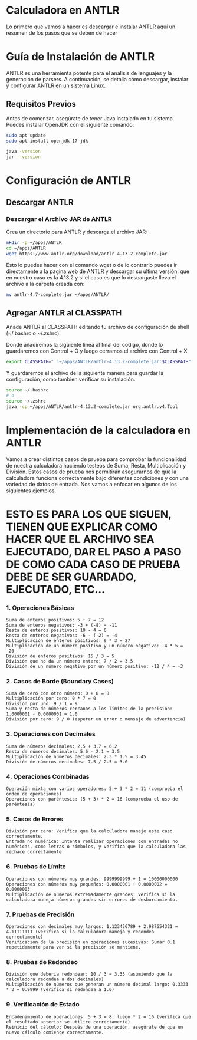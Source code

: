 # Calculadora en ANTLR

Lo primero que vamos a hacer es descargar e instalar ANTLR aquí un resumen de los pasos que se deben de hacer

# Guía de Instalación de ANTLR

ANTLR es una herramienta potente para el análisis de lenguajes y la generación de parsers. A continuación, se detalla cómo descargar, instalar y configurar ANTLR en un sistema Linux.

## Requisitos Previos

Antes de comenzar, asegúrate de tener Java instalado en tu sistema. Puedes instalar OpenJDK con el siguiente comando:

```bash
sudo apt update
sudo apt install openjdk-17-jdk
```

```bash
java -version
jar --version
```

# Configuración de ANTLR

## Descargar ANTLR

### Descargar el Archivo JAR de ANTLR

Crea un directorio para ANTLR y descarga el archivo JAR:

```bash
mkdir -p ~/apps/ANTLR
cd ~/apps/ANTLR
wget https://www.antlr.org/download/antlr-4.13.2-complete.jar
```

Esto lo puedes hacer con el comando wget o de lo contrario puedes ir directamente a la pagina web de ANTLR y descargar su última versión, que en nuestro caso es la 4.13.2 y si el caso es que lo descargaste lleva el archivo a la carpeta creada con:


```bash
mv antlr-4.7-complete.jar ~/apps/ANTLR/
```

## Agregar ANTLR al CLASSPATH

Añade ANTLR al CLASSPATH editando tu archivo de configuración de shell (~/.bashrc o ~/.zshrc):

Donde añadiremos la siguiente linea al final del codigo, donde lo guardaremos con Control + O y luego cerramos el archivo con Control + X

```bash
export CLASSPATH=".:~/apps/ANTLR/antlr-4.13.2-complete.jar:$CLASSPATH"
```
Y guardaremos el archivo de la siguiente manera para guardar la configuración, como tambien verificar su instalación.

```bash
source ~/.bashrc
# o
source ~/.zshrc
java -cp ~/apps/ANTLR/antlr-4.13.2-complete.jar org.antlr.v4.Tool
```

# Implementación de la calculadora en ANTLR

Vamos a crear distintos casos de prueba para comprobar la funcionalidad de nuestra calculadora haciendo testeos de Suma, Resta, Multiplicación y División. Estos casos de prueba nos permitirán asegurarnos de que la calculadora funciona correctamente bajo diferentes condiciones y con una variedad de datos de entrada. Nos vamos a enfocar en algunos de los siguientes ejemplos.

# ESTO ES PARA LOS QUE SIGUEN, TIENEN QUE EXPLICAR COMO HACER QUE EL ARCHIVO SEA EJECUTADO, DAR EL PASO A PASO DE COMO CADA CASO DE PRUEBA DEBE DE SER GUARDADO, EJECUTADO, ETC...


### 1. Operaciones Básicas

    Suma de enteros positivos: 5 + 7 = 12
    Suma de enteros negativos: -3 + (-8) = -11
    Resta de enteros positivos: 10 - 4 = 6
    Resta de enteros negativos: -6 - (-2) = -4
    Multiplicación de enteros positivos: 9 * 3 = 27
    Multiplicación de un número positivo y un número negativo: -4 * 5 = -20
    División de enteros positivos: 15 / 3 = 5
    División que no da un número entero: 7 / 2 = 3.5
    División de un número negativo por un número positivo: -12 / 4 = -3

### 2. Casos de Borde (Boundary Cases)

    Suma de cero con otro número: 0 + 8 = 8
    Multiplicación por cero: 0 * 7 = 0
    División por uno: 9 / 1 = 9
    Suma y resta de números cercanos a los límites de la precisión: 1.0000001 - 0.0000001 = 1.0
    División por cero: 9 / 0 (esperar un error o mensaje de advertencia)

### 3. Operaciones con Decimales

    Suma de números decimales: 2.5 + 3.7 = 6.2
    Resta de números decimales: 5.6 - 2.1 = 3.5
    Multiplicación de números decimales: 2.3 * 1.5 = 3.45
    División de números decimales: 7.5 / 2.5 = 3.0

### 4. Operaciones Combinadas

    Operación mixta con varios operadores: 5 + 3 * 2 = 11 (comprueba el orden de operaciones)
    Operaciones con paréntesis: (5 + 3) * 2 = 16 (comprueba el uso de paréntesis)

### 5. Casos de Errores

    División por cero: Verifica que la calculadora maneje este caso correctamente.
    Entrada no numérica: Intenta realizar operaciones con entradas no numéricas, como letras o símbolos, y verifica que la calculadora las rechace correctamente.

### 6. Pruebas de Límite

    Operaciones con números muy grandes: 9999999999 + 1 = 10000000000
    Operaciones con números muy pequeños: 0.0000001 + 0.0000002 = 0.0000003
    Multiplicación de números extremadamente grandes: Verifica si la calculadora maneja números grandes sin errores de desbordamiento.

### 7. Pruebas de Precisión

    Operaciones con decimales muy largos: 1.123456789 + 2.987654321 = 4.11111111 (verifica si la calculadora maneja y redondea correctamente)
    Verificación de la precisión en operaciones sucesivas: Sumar 0.1 repetidamente para ver si la precisión se mantiene.

### 8. Pruebas de Redondeo

    División que debería redondear: 10 / 3 = 3.33 (asumiendo que la calculadora redondea a dos decimales)
    Multiplicación de números que generan un número decimal largo: 0.3333 * 3 = 0.9999 (verifica si redondea a 1.0)

### 9. Verificación de Estado

    Encadenamiento de operaciones: 5 + 3 = 8, luego * 2 = 16 (verifica que el resultado anterior se utilice correctamente)
    Reinicio del cálculo: Después de una operación, asegúrate de que un nuevo cálculo comience correctamente.
